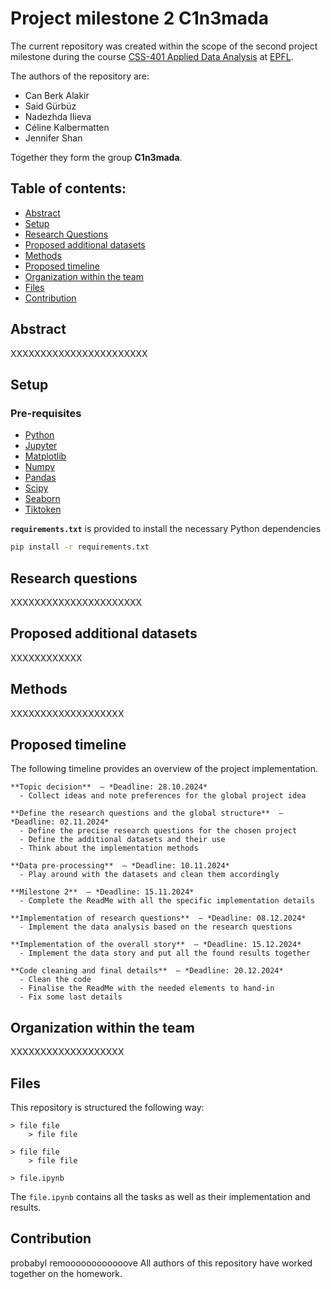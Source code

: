 # Project milestone 2 C1n3mada 

The current repository was created within the scope of the second project milestone during the course [CSS-401 Applied Data Analysis](https://edu.epfl.ch/coursebook/en/applied-data-analysis-CS-401) at [EPFL](https://www.epfl.ch/en/).

The authors of the repository are:
 
- Can Berk Alakir
- Said Gürbüz
- Nadezhda Ilieva
- Céline Kalbermatten
- Jennifer Shan

Together they form the group **C1n3mada**.

## Table of contents:

- [Abstract](#abstract)
- [Setup](#setup)
- [Research Questions](#research-questions)
- [Proposed additional datasets](#proposed-additional-datasets)
- [Methods](#methods)
- [Proposed timeline](#proposed-timeline)
- [Organization within the team](#organization-within-the-team)
- [Files](#files)
- [Contribution](#contribution)

## Abstract
XXXXXXXXXXXXXXXXXXXXXXX

## Setup

### Pre-requisites

- [Python](https://www.python.org/downloads/)
- [Jupyter](https://jupyter.org/)
- [Matplotlib](https://matplotlib.org/)
- [Numpy](https://numpy.org/)
- [Pandas](https://pandas.pydata.org/)
- [Scipy](https://scipy.org/install/)
- [Seaborn](https://seaborn.pydata.org/)
- [Tiktoken](https://pypi.org/project/tiktoken/0.1.1/)

**`requirements.txt`** is provided to install the necessary Python dependencies

```sh
pip install -r requirements.txt
```

## Research questions
XXXXXXXXXXXXXXXXXXXXXX

## Proposed additional datasets
XXXXXXXXXXXX

## Methods
XXXXXXXXXXXXXXXXXXX

## Proposed timeline
The following timeline provides an overview of the project implementation.
```
**Topic decision**  — *Deadline: 28.10.2024*
  - Collect ideas and note preferences for the global project idea

**Define the research questions and the global structure**  — *Deadline: 02.11.2024*
  - Define the precise research questions for the chosen project
  - Define the additional datasets and their use
  - Think about the implementation methods

**Data pre-processing**  — *Deadline: 10.11.2024*
  - Play around with the datasets and clean them accordingly

**Milestone 2**  — *Deadline: 15.11.2024*
  - Complete the ReadMe with all the specific implementation details

**Implementation of research questions**  — *Deadline: 08.12.2024*
  - Implement the data analysis based on the research questions

**Implementation of the overall story**  — *Deadline: 15.12.2024*
  - Implement the data story and put all the found results together

**Code cleaning and final details**  — *Deadline: 20.12.2024*
  - Clean the code
  - Finalise the ReadMe with the needed elements to hand-in
  - Fix some last details 
```

## Organization within the team
XXXXXXXXXXXXXXXXXXX

## Files
This repository is structured the following way:

```
> file file
    > file file

> file file
    > file file

> file.ipynb
```

The `file.ipynb` contains all the tasks as well as their implementation and results.

## Contribution
probabyl remoooooooooooove
All authors of this repository have worked together on the homework.


